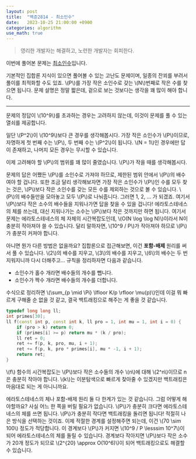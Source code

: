 ```yaml
---
layout: post
title:  "백준2814 - 최소인수"
date:   2023-10-25 21:00:00 +0900
categories: algorithm
use_math: true
---
```


> 영리한 개발자는 해결하고, 노련한 개발자는 회피한다.

이번에 풀어본 문제는 [최소인수][q]입니다.

기본적인 집합론 지식이 있으면 풀어볼 수 있는 고난도 문제이며, 일종의 잔꾀를 부려서 풀이를 최적화할 수도 있죠. \\(P\\)를 가장 작은 소인수로 갖는 \\(N\\)번째로 작은 수를 찾으면 됩니다. 문제 설명은 정말 짧은데, 겉으로 보는 것보다는 생각을 꽤 많이 해야 합니다.

- - -

문제의 정답이 \\(10^9\\)를 초과하는 경우는 고려하지 않는데, 이것이 문제를 풀 수 있는 열쇠를 제공합니다.

일단 \\(P^2\\)이 \\(10^9\\)보다 큰 경우를 생각해봅시다. 가장 작은 소인수가 \\(P\\)이므로, 자명하게 첫 번째 수는 \\(P\\), 두 번째 수는 \\(P^2\\)이 됩니다. \\(N = 1\\)인 경우에만 답이 존재하고, 나머지 모든 경우는 무시할 수 있습니다.

이제 고려해야 할 \\(P\\)의 범위를 꽤 많이 줄였습니다. \\(P\\)가 작을 때를 생각해봅시다.

문제의 답은 어쨌든 \\(P\\)를 소인수로 가져야 하므로, 제한된 범위 안에서 \\(P\\)의 배수여야 할 겁니다. 또한 조금 달리 생각해보자면 가장 작은 소인수가 \\(P\\)인 수를 모두 찾는 것은, \\(P\\)보다 작은 소인수를 갖는 모든 수를 제외하는 것으로 볼 수 있습니다. \\(P\\)의 배수들만을 모아놓고 모두 \\(P\\)로 나눠줍니다. 그러면 1, 2, ... 가 되겠죠. 여기서 \\(P\\)보다 작은 소수의 배수들을 지워나가면 답을 찾을 수 있을 겁니다! 에라토스테네스의 체를 쓰는데, 대신 지워나가는 소수는 \\(P\\)보다 작은 것까지만 하면 됩니다. 여기서 문제는 에라토스테네스의 체 자체의 시간복잡도인데, \\(O(N \log \log N)\\)이라서 N이 충분히 작아져야 쓸 수 있습니다. 달리 말하자면, \\(10^9 / P\\)가 작아져야 하므로 \\(P\\)가 충분히 커져야 합니다.

아니면 뭔가 다른 방법은 없을까요? 집합론으로 접근해보면, 이건 **포함-배제** 원리를 써서 풀 수 있습니다. \\(2\\)의 배수를 지우고, \\(3\\)의 배수를 지우고, \\(6\\)의 배수는 두 번 지워지니까 다시 더해주고... 규칙을 정리하자면 다음과 같습니다.

- 소인수가 홀수 개라면 배수들의 개수를 뺍니다.
- 소인수가 짝수 개라면 배수들의 개수를 더합니다.

수식으로 정리하면 \\(\sum_{p \mid \Pi} \lfloor K/p \rfloor \mu(p)\\)인데 이걸 뭐 빠르게 구해줄 순 없을 것 같고, 결국 백트래킹으로 해주는 게 좋을 것 같습니다.

```cpp
typedef long long ll;
int primes[30];
ll f(const int p, const int k, ll pro = 1, int mu = 1, int i = 0) {
	if (pro > k) return 0;
	if (primes[i] >= p) return mu * (k / pro);
	ll ret = 0;
	ret += f(p, k, pro, mu, i + 1);
	ret += f(p, k, pro * primes[i], mu * -1, i + 1);
	return ret;
}
```

\\(f\\) 함수의 시간복잡도는 \\(P\\)보다 작은 소수들의 개수 \\(n\\)에 대해 \\(2^n\\)이므로 n은 충분히 작아야 합니다. \\(k\\)는 이분탐색으로 빠르게 찾아줄 수 있겠지만 백트래킹은 마음대로 되는 게 아니니까요.

에라토스테네스의 체나 포함-배제 원리 둘 다 한계가 있는 것 같습니다. 그럼 어떻게 해야할까요? 사실 어느 한 쪽을 버릴 필요가 없습니다. \\(P\\)가 충분히 크다면 에라토스테네스의 체를 쓰면 됩니다. \\(P\\)가 충분히 작다면 백트래킹을 돌리면 됩니다! 적절히 나은 방식을 선택하는 것이죠. 이제 적절한 경계를 설정해주면 되는데, 이건 \\(70 \sim 100\\) 정도가 적당합니다. 이 경계보다 \\(P\\)가 커지면 \\(10^9 / P \lesssim 10^7\\)이 되어 에라토스테네스의 체를 돌릴 수 있습니다. 경계보다 작아지면 \\(P\\)보다 작은 소수가 20개 정도가 되므로 \\(2^{20} \approx O(10^6)\\)이 되어 백트래킹으로도 해결할 수 있습니다.

[q]:https://www.acmicpc.net/problem/2814